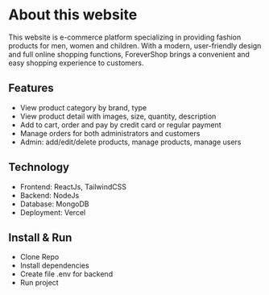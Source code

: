 # About this website
  This website is e-commerce platform specializing in providing fashion products for men, women and children. With a modern, user-friendly design and full online shopping functions, ForeverShop brings a convenient and easy shopping experience to customers.
  
## Features
  + View product category by brand, type
  + View product detail with images, size, quantity, description
  + Add to cart, order and pay by credit card or regular payment
  + Manage orders for both administrators and customers
  + Admin: add/edit/delete products, manage products, manage users
  
## Technology
  + Frontend: ReactJs, TailwindCSS
  + Backend: NodeJs
  + Database: MongoDB
  + Deployment: Vercel

## Install & Run
  + Clone Repo
  + Install dependencies
  + Create file .env for backend
  + Run project

